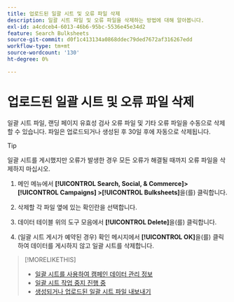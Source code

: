```yaml
---
title: 업로드된 일괄 시트 및 오류 파일 삭제
description: 일괄 시트 파일 및 오류 파일을 삭제하는 방법에 대해 알아봅니다.
exl-id: a4cdceb4-6013-46b6-95bc-5536e45e34d2
feature: Search Bulksheets
source-git-commit: d0f1c413134a0868ddec79ded7672af316267edd
workflow-type: tm+mt
source-wordcount: '130'
ht-degree: 0%

---
```


# 업로드된 일괄 시트 및 오류 파일 삭제

일괄 시트 파일, 랜딩 페이지 유효성 검사 오류 파일 및 기타 오류 파일을 수동으로 삭제할 수 있습니다. 파일은 업로드되거나 생성된 후 30일 후에 자동으로 삭제됩니다.

>[!TIP]
>
>일괄 시트를 게시했지만 오류가 발생한 경우 모든 오류가 해결될 때까지 오류 파일을 삭제하지 마십시오.

1. 메인 메뉴에서 **[!UICONTROL Search, Social, & Commerce]> [!UICONTROL Campaigns] >[!UICONTROL Bulksheets]**&#x200B;을(를) 클릭합니다.

1. 삭제할 각 파일 옆에 있는 확인란을 선택합니다.

1. 데이터 테이블 위의 도구 모음에서 **[!UICONTROL Delete]**&#x200B;을(를) 클릭합니다.

1. (일괄 시트 게시가 예약된 경우) 확인 메시지에서 **[!UICONTROL OK]**&#x200B;을(를) 클릭하여 데이터를 게시하지 않고 일괄 시트를 삭제합니다.

>[!MORELIKETHIS]
>
>* [일괄 시트를 사용하여 캠페인 데이터 관리 정보](bulksheet-about.md)
>* [일괄 시트 작업 중지 진행 중](bulksheet-stop-job.md)
>* [생성되거나 업로드된 일괄 시트 파일 내보내기](bulksheet-export.md)
